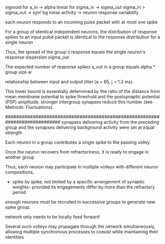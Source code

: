 sigmoid for a_in -> alpha
linear for sigma_in -> sigma_out
sigma_in > sigma_out -> syn!
bg noise activity -> neuron response variability

each neuron responds to an incoming pulse packet with at most one spike

For a group of identical independent neurons,
the distribution of response spikes to an input pulse packet
is identical to the response distribution for a single neuron

Thus, the spread of the group's response 
equals the single neuron's response dispersion sigma_out

The expected number of response spikes a_out in a group equals alpha * group size w

relationship between input and output jitter (a = 65, j = 1.2 ms).

This lower bound is essentially determined by the ratio of the distance
from mean membrane potential to spike threshold
and the postsynaptic potential (PSP) amplitude;
stronger intergroup synapses reduce this number (see Methods: Fluctuations).


############################################################################
synapses delivering activity from the preceding group
and the synapses delivering background activity were set at equal strength

Each neuron in a group contributes a single spike to the passing volley.

Once the neuron recovers from refractoriness, it is ready to engage in another group

Thus, each neuron may participate in multiple volleys with different neuron compositions,
- spike by spike, not limited by a specific arrangement of synaptic weights-
provided its engagements differ by more than the refractory period

enough neurons must be recruited in successive groups to generate new spike group.

network only needs to be locally feed forward

Several such volleys may propagate through the network simultaneously,
allowing multiple synchronous processes to coexist
while maintaining their identities